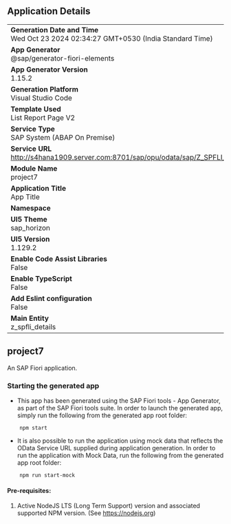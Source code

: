 ## Application Details
|               |
| ------------- |
|**Generation Date and Time**<br>Wed Oct 23 2024 02:34:27 GMT+0530 (India Standard Time)|
|**App Generator**<br>@sap/generator-fiori-elements|
|**App Generator Version**<br>1.15.2|
|**Generation Platform**<br>Visual Studio Code|
|**Template Used**<br>List Report Page V2|
|**Service Type**<br>SAP System (ABAP On Premise)|
|**Service URL**<br>http://s4hana1909.server.com:8701/sap/opu/odata/sap/Z_SPFLI_DETAILS_CDS|
|**Module Name**<br>project7|
|**Application Title**<br>App Title|
|**Namespace**<br>|
|**UI5 Theme**<br>sap_horizon|
|**UI5 Version**<br>1.129.2|
|**Enable Code Assist Libraries**<br>False|
|**Enable TypeScript**<br>False|
|**Add Eslint configuration**<br>False|
|**Main Entity**<br>z_spfli_details|

## project7

An SAP Fiori application.

### Starting the generated app

-   This app has been generated using the SAP Fiori tools - App Generator, as part of the SAP Fiori tools suite.  In order to launch the generated app, simply run the following from the generated app root folder:

```
    npm start
```

- It is also possible to run the application using mock data that reflects the OData Service URL supplied during application generation.  In order to run the application with Mock Data, run the following from the generated app root folder:

```
    npm run start-mock
```

#### Pre-requisites:

1. Active NodeJS LTS (Long Term Support) version and associated supported NPM version.  (See https://nodejs.org)



